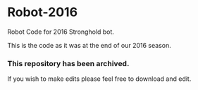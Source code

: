 # Robot-2016
Robot Code for 2016 Stronghold bot.

This is the code as it was at the end of our 2016 season.

### This repository has been archived.

If you wish to make edits please feel free to download and edit.
